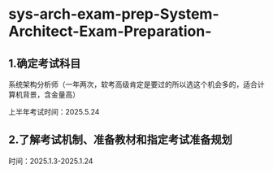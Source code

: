 # sys-arch-exam-prep-System-Architect-Exam-Preparation-
## 1.确定考试科目

系统架构分析师（一年两次，软考高级肯定是要过的所以选这个机会多的，适合计算机背景，含金量高）

上半年考试时间：2025.5.24

## 2.了解考试机制、准备教材和指定考试准备规划

时间：2025.1.3-2025.1.24



